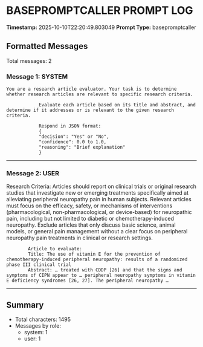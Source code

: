 # BASEPROMPTCALLER PROMPT LOG
**Timestamp:** 2025-10-10T22:20:49.803049
**Prompt Type:** basepromptcaller

## Formatted Messages
Total messages: 2

### Message 1: SYSTEM

```
You are a research article evaluator. Your task is to determine whether research articles are relevant to specific research criteria.

            Evaluate each article based on its title and abstract, and determine if it addresses or is relevant to the given research criteria.

            Respond in JSON format:
            {
            "decision": "Yes" or "No",
            "confidence": 0.0 to 1.0,
            "reasoning": "Brief explanation"
            }
```

---

### Message 2: USER

Research Criteria: Articles should report on clinical trials or original research studies that investigate new or emerging treatments specifically aimed at alleviating peripheral neuropathy pain in human subjects. Relevant articles must focus on the efficacy, safety, or mechanisms of interventions (pharmacological, non-pharmacological, or device-based) for neuropathic pain, including but not limited to diabetic or chemotherapy-induced neuropathy. Exclude articles that only discuss basic science, animal models, or general pain management without a clear focus on peripheral neuropathy pain treatments in clinical or research settings.

            Article to evaluate:
            Title: The use of vitamin E for the prevention of chemotherapy-induced peripheral neuropathy: results of a randomized phase III clinical trial
            Abstract: … treated with CDDP [26] and that the signs and symptoms of CIPN appear to … peripheral neuropathy symptoms in vitamin E deficiency syndromes [26, 27]. The peripheral neuropathy …

---

## Summary
- Total characters: 1495
- Messages by role:
  - system: 1
  - user: 1